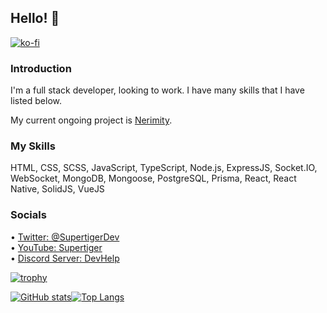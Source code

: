 ## Hello! 👋
[![ko-fi](https://ko-fi.com/img/githubbutton_sm.svg)](https://ko-fi.com/Y8Y1FN57Z)
### Introduction
I'm a full stack developer, looking to work. I have many skills that I have listed below.

My current ongoing project is <a href="https://github.com/orgs/Nerimity/repositories">Nerimity</a>.

### My Skills
HTML, CSS, SCSS, JavaScript, TypeScript, Node.js, ExpressJS, Socket.IO, WebSocket, MongoDB, Mongoose, PostgreSQL, Prisma, React, React Native, SolidJS, VueJS

### Socials
• <a href="https://twitter.com/SupertigerDev">Twitter: @SupertigerDev</a>   
• <a href="https://www.youtube.com/channel/UCMyHNJUhe8AJuWVhTduYWTQ">YouTube: Supertiger</a>   
• <a href="https://discord.gg/urrG2UZ4nG">Discord Server: DevHelp</a>   

[![trophy](https://github-profile-trophy.vercel.app/?username=SupertigerDev&theme=gitdimmed)](https://github.com/ryo-ma/github-profile-trophy)


[![GitHub stats](https://github-readme-stats.vercel.app/api?username=SupertigerDev&theme=dark)](https://github.com/anuraghazra/github-readme-stats)[![Top Langs](https://github-readme-stats.vercel.app/api/top-langs/?username=SupertigerDev&layout=compact&theme=dark)](https://github.com/anuraghazra/github-readme-stats)

